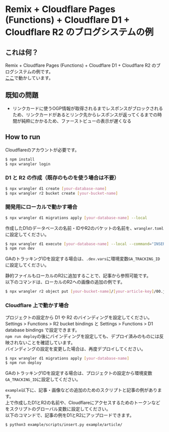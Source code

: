 # Remix + Cloudflare Pages (Functions) + Cloudflare D1 + Cloudflare R2 のブログシステムの例

## これは何？

Remix + Cloudflare Pages (Functions) + Cloudflare D1 + Cloudflare R2 のブログシステムの例です。  
[ここ](https://kokeshing.com)で動かしています。

## 既知の問題

- リンクカードに使うOGP情報が取得されるまでレスポンスがブロックされるため、リンクカードがあるとリンク先からレスポンスが返ってくるまでの時間が純粋にかかるため、ファーストビューの表示が遅くなる

## How to run

Cloudflareのアカウントが必要です。

```sh
$ npm install
$ npx wrangler login
```

### D1 と R2 の作成（既存のものを使う場合は不要）

```sh
$ npx wrangler d1 create [your-database-name]
$ npx wrangler r2 bucket create [your-bucket-name]
```

### 開発用にローカルで動かす場合

```sh
$ npx wrangler d1 migrations apply [your-database-name] --local
```

作成したD1のデータベースの名前・IDやR2のバケットの名前を、`wrangler.toml`に設定してください。

```sh
$ npx wrangler d1 execute [your-database-name] --local --command="INSERT INTO articles (key, title, abstract, body) VALUES ('example0', 'Hello World', 'Example abstract', '## Example heading' || char(10) || '### Example sub heading' || char(10) || 'This is example.' || char(10))"
$ npm run dev
```

GAのトラッキングIDを設定する場合は、`.dev.vars`に環境変数`GA_TRACKING_ID`に設定してください。

静的ファイルもローカルのR2に追加することで、記事から参照可能です。  
以下のコマンドは、ローカルのR2への画像の追加の例です。

```sh
$ npx wrangler r2 object put [your-bucket-name]/[your-article-key]/00.jpg --file=/path/to/00.jpg --local
```

### Cloudflare 上で動かす場合

プロジェクトの設定から D1 や R2 のバインディングを設定してください。  
Settings > Functions > R2 bucket bindings と Settings > Functions > D1 database bindings で設定できます。  
`npm run deploy`の後にバインディングを設定しても、デプロイ済みのものには反映されないことを確認しています。  
バインディングの設定を変更した場合は、再度デプロイしてください。

```sh
$ npx wrangler d1 migrations apply [your-database-name]
$ npm run deploy
```

GAのトラッキングIDを設定する場合は、プロジェクトの設定から環境変数`GA_TRACKING_ID`に設定してください。

`example`以下に、記事・画像などの追加のためのスクリプトと記事の例があります。  
上で作成したD1とR2の名前や、Cloudflareにアクセスするためのトークンなどをスクリプトのグローバル変数に設定してください。  
以下のコマンドで、記事の例をD1とR2にアップロードできます。

```sh
$ python3 example/scripts/insert.py example/article/
```
